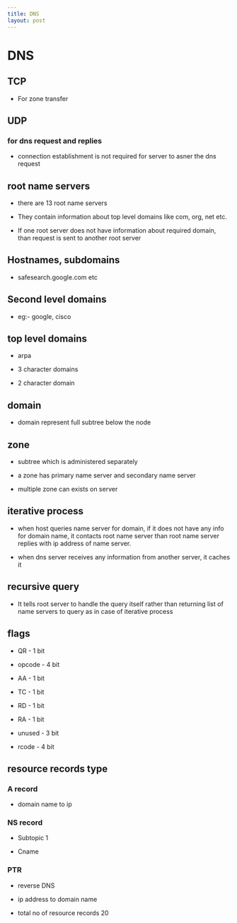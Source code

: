 ```yaml
---
title: DNS
layout: post
---
```

      

# DNS  

## TCP   

* For zone transfer   

## UDP   

### for dns request and replies   

* connection establishment is not required for server to asner the dns request   

## root name servers   

* there are 13 root name servers   

* They contain information about top level domains like com, org, net etc.   

* If one root server does not have information about required domain, than request is sent to another root server   

## Hostnames, subdomains   

* safesearch.google.com etc   

## Second level domains   

* eg:- google, cisco   

## top level domains   

* arpa   

* 3 character domains   

* 2 character domain   

## domain   

* domain represent full subtree below the node   

## zone   

* subtree which is administered separately   

* a zone has primary name server and secondary name server   

* multiple zone can exists on server   

## iterative process   

* when host queries name server for domain, if it does not have any info for domain name, it contacts root name server than root name server replies with ip address of name server.   

* when dns server receives any information from another server, it caches it   

## recursive query   

* It tells root server to handle the query itself rather than returning list of name servers to query as in case of iterative process   

## flags   

* QR - 1 bit   

* opcode - 4 bit   

* AA - 1 bit   

* TC - 1 bit   

* RD - 1 bit   

* RA - 1 bit   

* unused - 3 bit   

* rcode - 4 bit   

## resource records type   

### A record   

* domain name to ip   

### NS record   

* Subtopic 1   

* Cname   

### PTR   

* reverse DNS   

* ip address to domain name   

* total no of resource records 20   
